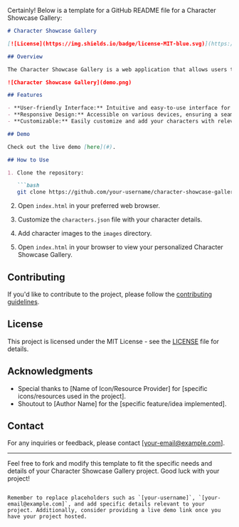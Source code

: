 Certainly! Below is a template for a GitHub README file for a Character Showcase Gallery:

```markdown
# Character Showcase Gallery

[![License](https://img.shields.io/badge/license-MIT-blue.svg)](https://opensource.org/licenses/MIT)

## Overview

The Character Showcase Gallery is a web application that allows users to display and explore various characters. Whether you're a game developer, writer, or just a fan of characters, this gallery provides a visually appealing way to showcase and explore different character designs.

![Character Showcase Gallery](demo.png)

## Features

- **User-friendly Interface:** Intuitive and easy-to-use interface for both showcasing and exploring characters.
- **Responsive Design:** Accessible on various devices, ensuring a seamless experience on desktops, tablets, and smartphones.
- **Customizable:** Easily customize and add your characters with relevant details such as name, description, and image.

## Demo

Check out the live demo [here](#).

## How to Use

1. Clone the repository:

   ```bash
   git clone https://github.com/your-username/character-showcase-gallery.git
   ```

2. Open `index.html` in your preferred web browser.

3. Customize the `characters.json` file with your character details.

4. Add character images to the `images` directory.

5. Open `index.html` in your browser to view your personalized Character Showcase Gallery.

## Contributing

If you'd like to contribute to the project, please follow the [contributing guidelines](CONTRIBUTING.md).

## License

This project is licensed under the MIT License - see the [LICENSE](LICENSE) file for details.

## Acknowledgments

- Special thanks to [Name of Icon/Resource Provider] for [specific icons/resources used in the project].
- Shoutout to [Author Name] for the [specific feature/idea implemented].

## Contact

For any inquiries or feedback, please contact [your-email@example.com].

---

Feel free to fork and modify this template to fit the specific needs and details of your Character Showcase Gallery project. Good luck with your project!
``` 

Remember to replace placeholders such as `[your-username]`, `[your-email@example.com]`, and add specific details relevant to your project. Additionally, consider providing a live demo link once you have your project hosted.
